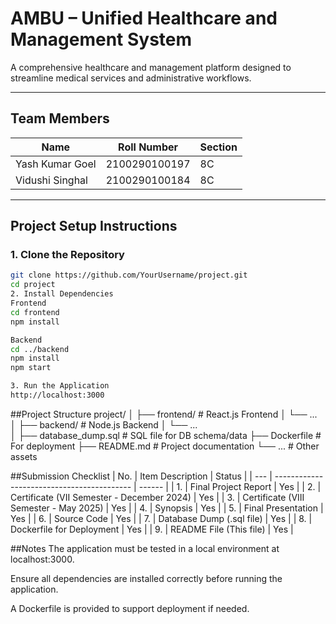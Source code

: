 # AMBU – Unified Healthcare and Management System

A comprehensive healthcare and management platform designed to streamline medical services and administrative workflows.

---

## Team Members

| Name             | Roll Number       | Section |
|------------------|-------------------|---------|
| Yash Kumar Goel  | 2100290100197     | 8C      |
| Vidushi Singhal  | 2100290100184     | 8C      |

---

## Project Setup Instructions

### 1. Clone the Repository
```bash
git clone https://github.com/YourUsername/project.git
cd project
2. Install Dependencies
Frontend
cd frontend
npm install

Backend
cd ../backend
npm install
npm start

3. Run the Application
http://localhost:3000
```
##Project Structure
project/
│
├── frontend/           # React.js Frontend
│   └── ...             
│
├── backend/            # Node.js Backend
│   └── ...             
│
├── database_dump.sql   # SQL file for DB schema/data
├── Dockerfile          # For deployment
├── README.md           # Project documentation
└── ...                 # Other assets

##Submission Checklist
| No. | Item Description                           | Status |
| --- | ------------------------------------------ | ------ |
| 1.  | Final Project Report                       | Yes    |
| 2.  | Certificate (VII Semester - December 2024) | Yes    |
| 3.  | Certificate (VIII Semester - May 2025)     | Yes    |
| 4.  | Synopsis                                   | Yes    |
| 5.  | Final Presentation                         | Yes    |
| 6.  | Source Code                                | Yes    |
| 7.  | Database Dump (.sql file)                  | Yes    |
| 8.  | Dockerfile for Deployment                  | Yes    |
| 9.  | README File (This file)                    | Yes    |

##Notes
The application must be tested in a local environment at localhost:3000.

Ensure all dependencies are installed correctly before running the application.

A Dockerfile is provided to support deployment if needed.
